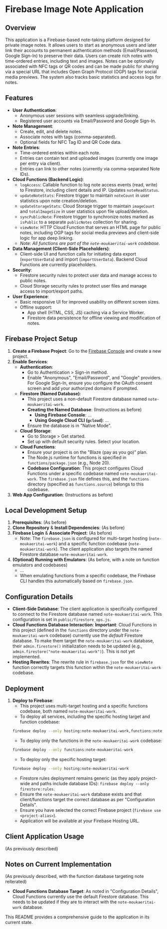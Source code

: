 # Firebase Image Note Application

## Overview

This application is a Firebase-based note-taking platform designed for private image notes. It allows users to start as anonymous users and later link their accounts to permanent authentication methods (Email/Password, Google Sign-In) to preserve their data. Users can create rich notes with time-ordered entries, including text and images. Notes can be optionally associated with NFC tags or QR codes and can be made public for sharing via a special URL that includes Open Graph Protocol (OGP) tags for social media previews. The system also tracks basic statistics and access logs for notes.

## Features

*   **User Authentication**:
    *   Anonymous user sessions with seamless upgrade/linking.
    *   Registered user accounts via Email/Password and Google Sign-In.
*   **Note Management**:
    *   Create, edit, and delete notes.
    *   Associate notes with tags (comma-separated).
    *   Optional fields for NFC Tag ID and QR Code data.
*   **Note Entries**:
    *   Time-ordered entries within each note.
    *   Entries can contain text and uploaded images (currently one image per entry via client).
    *   Entries can link to other notes (currently via comma-separated Note IDs).
*   **Cloud Functions (Backend Logic)**:
    *   `logAccess`: Callable function to log note access events (read, write) to Firestore, including client details and IP. Updates `noteReadStatus`.
    *   `updateNoteStats`: Firestore trigger to maintain `noteCount` in user statistics upon note creation/deletion.
    *   `updateStorageStats`: Cloud Storage trigger to maintain `imageCount` and `totalImageSize` in user statistics upon file upload/deletion.
    *   `syncPublicNote`: Firestore trigger to synchronize notes marked as `isPublic` to a separate `publicNotes` collection for sharing.
    *   `viewNote`: HTTP Cloud Function that serves an HTML page for public notes, including OGP tags for social media previews and client-side logic for app deep linking.
    *   *Note: All functions are part of the `note-moukaeritai-work` codebase.*
*   **Data Management (Client-Side Placeholders)**:
    *   Client-side UI and function calls for initiating data export (`exportUserData`) and import (`importUserData`). Backend Cloud Functions are currently placeholders.
*   **Security**:
    *   Firestore security rules to protect user data and manage access to public notes.
    *   Cloud Storage security rules to protect user files and manage access to import/export paths.
*   **User Experience**:
    *   Basic responsive UI for improved usability on different screen sizes.
    *   Offline support:
        *   App shell (HTML, CSS, JS) caching via a Service Worker.
        *   Firestore data persistence for offline viewing and modification of notes.

## Firebase Project Setup

1.  **Create a Firebase Project**: Go to the [Firebase Console](https://console.firebase.google.com/) and create a new project.
2.  **Enable Services**:
    *   **Authentication**:
        *   Go to Authentication > Sign-in method.
        *   Enable "Anonymous", "Email/Password", and "Google" providers. For Google Sign-In, ensure you configure the OAuth consent screen and add your authorized domains if prompted.
    *   **Firestore (Named Database)**:
        *   This project uses a non-default Firestore database named `note-moukaeritai-work`.
        *   **Creating the Named Database**: (Instructions as before)
            *   **Using Firebase Console**: ...
            *   **Using Google Cloud CLI (`gcloud`)**: ...
        *   Ensure the database is in "Native Mode".
    *   **Cloud Storage**:
        *   Go to Storage > Get started.
        *   Set up with default security rules. Select your location.
    *   **Cloud Functions**:
        *   Ensure your project is on the "Blaze (pay as you go)" plan.
        *   The Node.js runtime for functions is specified in `functions/package.json` (e.g., Node 20).
        *   **Codebase Configuration**: This project configures Cloud Functions under a specific codebase named `note-moukaeritai-work`. The `firebase.json` file defines this, and the `functions` directory (specified as `functions.source`) belongs to this codebase.
3.  **Web App Configuration**: (Instructions as before)

## Local Development Setup

1.  **Prerequisites**: (As before)
2.  **Clone Repository** & **Install Dependencies**: (As before)
3.  **Firebase Login** & **Associate Project**: (As before)
    *   Note: The `firebase.json` is configured for multi-target hosting (`note-moukaeritai-work`) and a specific function codebase (`note-moukaeritai-work`). The client application also targets the named Firestore database `note-moukaeritai-work`.
4.  **(Optional) Running with Emulators**: (As before, with a note on function emulators and codebases)
    *   ...
    *   When emulating functions from a specific codebase, the Firebase CLI handles this automatically based on `firebase.json`.

## Configuration Details

*   **Client-Side Database**: The client application is specifically configured to connect to the Firestore database named `note-moukaeritai-work`. This configuration is set in `public/firestore_ops.js`.
*   **Cloud Functions Database Interaction**: **Important**: Cloud Functions in this project (defined in the `functions` directory under the `note-moukaeritai-work` codebase) currently use the *default* Firestore database. To make them target the `note-moukaeritai-work` database, their `admin.firestore()` initialization needs to be updated (e.g., `admin.firestore("note-moukaeritai-work")`). This is not yet implemented.
*   **Hosting Rewrites**: The rewrite rule in `firebase.json` for the `viewNote` function correctly targets this function within the `note-moukaeritai-work` codebase.

## Deployment

1.  **Deploy to Firebase**:
    *   This project uses multi-target hosting and a specific functions codebase, both named `note-moukaeritai-work`.
    *   To deploy all services, including the specific hosting target and function codebase:
    ```bash
    firebase deploy --only hosting:note-moukaeritai-work,functions:note-moukaeritai-work,firestore,storage
    ```
    *   To deploy only the functions in the `note-moukaeritai-work` codebase:
    ```bash
    firebase deploy --only functions:note-moukaeritai-work
    ```
    *   To deploy only the specific hosting target:
    ```bash
    firebase deploy --only hosting:note-moukaeritai-work
    ```
    *   Firestore rules deployment remains generic (as they apply project-wide and paths include database IDs): `firebase deploy --only firestore:rules`.
    *   Ensure the `note-moukaeritai-work` database exists and that client/functions target the correct database as per "Configuration Details".
    *   Ensure you have selected the correct Firebase project (`firebase use <project-alias>`).
    *   Application will be available at your Firebase Hosting URL.

## Client Application Usage
(As previously described)

## Notes on Current Implementation
(As previously described, with the function database targeting note reiterated)
*   **Cloud Functions Database Target**: As noted in "Configuration Details", Cloud Functions currently use the default Firestore database. This needs to be updated if they are to interact with the `note-moukaeritai-work` database.

This README provides a comprehensive guide to the application in its current state.
